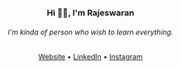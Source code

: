 <h3 align="center">Hi 👋🏻, I'm Rajeswaran</h3>
<h6 align="center">I'm kinda of person who wish to learn everything.</h6>

<p align="center">
    <a href="https://rajezz.github.io/">Website</a> •
    <a href="https://www.linkedin.com/in/rajeswaran-a-b654a4157/">LinkedIn</a> •
    <a href="https://www.instagram.com/rajezzz_rj/">Instagram</a>
</p>